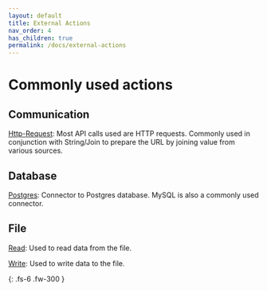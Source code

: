 ```yaml
---
layout: default
title: External Actions
nav_order: 4
has_children: true
permalink: /docs/external-actions
---
```

# Commonly used actions

## Communication
[Http-Request](https://docs.apiautoflow.com/docs/internal-actions/communications/http-request/):  Most API calls used are HTTP requests.  Commonly used in conjunction with String/Join to prepare the URL by joining value from various sources.

## Database
[Postgres](https://docs.apiautoflow.com/docs/internal-actions/databases/postgres): Connector to Postgres database. MySQL is also a commonly used connector.

## File
[Read](https://docs.apiautoflow.com/docs/internal-actions/file/read/): Used to read data from the file.

[Write](https://docs.apiautoflow.com/docs/internal-actions/file/write/): Used to write data to the file.

{: .fs-6 .fw-300 }
